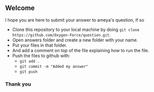 ## Welcome
I hope you are here to submit your answer to ameya's question, if so
* Clone this repository to your local machine by doing `git clone https://github.com/Oxygen-Force/question.git`.
* Open answers folder and create a new folder with your name.
* Put your files in that folder.
* And add a comment on top of the file explaining how to run the file.
* Push the files to github with:
	* `git add .`
	* `git commit -m "Added my answer"`
	* `git push`

### Thank you
